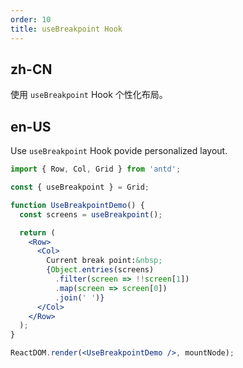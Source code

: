 ```yaml
---
order: 10
title: useBreakpoint Hook
---
```


## zh-CN

使用 `useBreakpoint` Hook 个性化布局。

## en-US

Use `useBreakpoint` Hook povide personalized layout.

```jsx
import { Row, Col, Grid } from 'antd';

const { useBreakpoint } = Grid;

function UseBreakpointDemo() {
  const screens = useBreakpoint();

  return (
    <Row>
      <Col>
        Current break point:&nbsp;
        {Object.entries(screens)
          .filter(screen => !!screen[1])
          .map(screen => screen[0])
          .join(' ')}
      </Col>
    </Row>
  );
}

ReactDOM.render(<UseBreakpointDemo />, mountNode);
```
